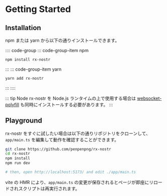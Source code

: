 # Getting Started

## Installation

npm または yarn から以下の通りインストールできます。

:::: code-group
::: code-group-item npm

```sh
npm install rx-nostr
```

:::
::: code-group-item yarn

```sh
yarn add rx-nostr
```

:::
::::

::: tip Node
rx-nostr を Node.js ランタイムの上で使用する場合は [websocket-polyfill](https://www.npmjs.com/package/websocket-polyfill) も同時にインストールする必要があります。
:::

## Playground

rx-nostr をすぐに試したい場合は以下の通りリポジトリをクローンして、`app/main.ts` を編集して動作を確認することができます。

```sh
git clone https://github.com/penpenpng/rx-nostr
cd rx-nostr
npm install
npm run dev

# then, open http://localhost:5173/ and edit ./app/main.ts
```

vite の HMR により、`app/main.ts` の変更が保存されるとページが即座にリロードされスクリプトは再実行されます。
